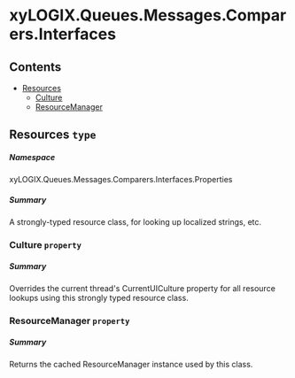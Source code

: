 <a name='assembly'></a>
# xyLOGIX.Queues.Messages.Comparers.Interfaces

## Contents

- [Resources](#T-xyLOGIX-Queues-Messages-Comparers-Interfaces-Properties-Resources 'xyLOGIX.Queues.Messages.Comparers.Interfaces.Properties.Resources')
  - [Culture](#P-xyLOGIX-Queues-Messages-Comparers-Interfaces-Properties-Resources-Culture 'xyLOGIX.Queues.Messages.Comparers.Interfaces.Properties.Resources.Culture')
  - [ResourceManager](#P-xyLOGIX-Queues-Messages-Comparers-Interfaces-Properties-Resources-ResourceManager 'xyLOGIX.Queues.Messages.Comparers.Interfaces.Properties.Resources.ResourceManager')

<a name='T-xyLOGIX-Queues-Messages-Comparers-Interfaces-Properties-Resources'></a>
## Resources `type`

##### Namespace

xyLOGIX.Queues.Messages.Comparers.Interfaces.Properties

##### Summary

A strongly-typed resource class, for looking up localized strings, etc.

<a name='P-xyLOGIX-Queues-Messages-Comparers-Interfaces-Properties-Resources-Culture'></a>
### Culture `property`

##### Summary

Overrides the current thread's CurrentUICulture property for all resource lookups using this strongly typed resource class.

<a name='P-xyLOGIX-Queues-Messages-Comparers-Interfaces-Properties-Resources-ResourceManager'></a>
### ResourceManager `property`

##### Summary

Returns the cached ResourceManager instance used by this class.
